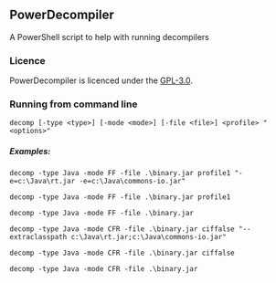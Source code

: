 ## PowerDecompiler

A PowerShell script to help with running decompilers

### Licence

PowerDecompiler is licenced under the [GPL-3.0](https://www.gnu.org/licenses/).

### Running from command line

`decomp [-type <type>] [-mode <mode>] [-file <file>] <profile> "<options>"`

##### Examples:

```
decomp -type Java -mode FF -file .\binary.jar profile1 "-e=c:\Java\rt.jar -e=c:\Java\commons-io.jar"

decomp -type Java -mode FF -file .\binary.jar profile1

decomp -type Java -mode FF -file .\binary.jar
```

```
decomp -type Java -mode CFR -file .\binary.jar ciffalse "--extraclasspath c:\Java\rt.jar;c:\Java\commons-io.jar"

decomp -type Java -mode CFR -file .\binary.jar ciffalse

decomp -type Java -mode CFR -file .\binary.jar
```